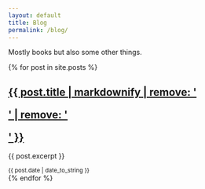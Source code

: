 ```yaml
---
layout: default
title: Blog
permalink: /blog/
---
```


Mostly books but also some other things.

{% for post in site.posts %}
  <article>
    <h2><a href="{{ post.url }}">{{ post.title | markdownify | remove: '<p>' | remove: '</p>' }}</a></h2>
    <p>{{ post.excerpt }}</p>
    <small>{{ post.date | date_to_string }}</small>
  </article>
{% endfor %}